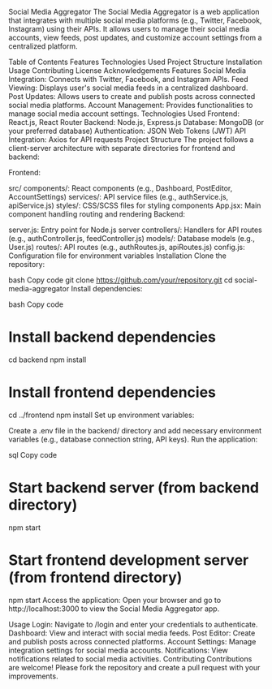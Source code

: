 Social Media Aggregator
The Social Media Aggregator is a web application that integrates with multiple social media platforms (e.g., Twitter, Facebook, Instagram) using their APIs. It allows users to manage their social media accounts, view feeds, post updates, and customize account settings from a centralized platform.


Table of Contents
Features
Technologies Used
Project Structure
Installation
Usage
Contributing
License
Acknowledgements
Features
Social Media Integration: Connects with Twitter, Facebook, and Instagram APIs.
Feed Viewing: Displays user's social media feeds in a centralized dashboard.
Post Updates: Allows users to create and publish posts across connected social media platforms.
Account Management: Provides functionalities to manage social media account settings.
Technologies Used
Frontend: React.js, React Router
Backend: Node.js, Express.js
Database: MongoDB (or your preferred database)
Authentication: JSON Web Tokens (JWT)
API Integration: Axios for API requests
Project Structure
The project follows a client-server architecture with separate directories for frontend and backend:

Frontend:

src/
components/: React components (e.g., Dashboard, PostEditor, AccountSettings)
services/: API service files (e.g., authService.js, apiService.js)
styles/: CSS/SCSS files for styling components
App.jsx: Main component handling routing and rendering
Backend:

server.js: Entry point for Node.js server
controllers/: Handlers for API routes (e.g., authController.js, feedController.js)
models/: Database models (e.g., User.js)
routes/: API routes (e.g., authRoutes.js, apiRoutes.js)
config.js: Configuration file for environment variables
Installation
Clone the repository:

bash
Copy code
git clone https://github.com/your/repository.git
cd social-media-aggregator
Install dependencies:

bash
Copy code
# Install backend dependencies
cd backend
npm install

# Install frontend dependencies
cd ../frontend
npm install
Set up environment variables:

Create a .env file in the backend/ directory and add necessary environment variables (e.g., database connection string, API keys).
Run the application:

sql
Copy code
# Start backend server (from backend directory)
npm start

# Start frontend development server (from frontend directory)
npm start
Access the application:
Open your browser and go to http://localhost:3000 to view the Social Media Aggregator app.

Usage
Login: Navigate to /login and enter your credentials to authenticate.
Dashboard: View and interact with social media feeds.
Post Editor: Create and publish posts across connected platforms.
Account Settings: Manage integration settings for social media accounts.
Notifications: View notifications related to social media activities.
Contributing
Contributions are welcome! Please fork the repository and create a pull request with your improvements.
